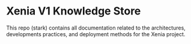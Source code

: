 # Xenia V1 Knowledge Store 

This repo (stark) contains all documentation related to the architectures, developments practices, and deployment methods for the Xenia project. 